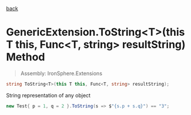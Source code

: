 ﻿

[back](/IronSphere.Extensions/types/GenericExtension)

# GenericExtension.ToString&lt;T&gt;(this T this, Func&lt;T, string&gt; resultString) Method

> Assembly: IronSphere.Extensions

```csharp
string ToString<T>(this T this, Func<T, string> resultString);
```

String representation of any object

```csharp
new Test{ p = 1, q = 2 }.ToString(s => $"{s.p + s.q}") == "3";
``` 